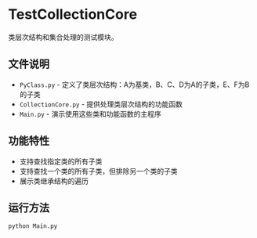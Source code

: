 # TestCollectionCore

类层次结构和集合处理的测试模块。

## 文件说明

- `PyClass.py` - 定义了类层次结构：A为基类，B、C、D为A的子类，E、F为B的子类
- `CollectionCore.py` - 提供处理类层次结构的功能函数
- `Main.py` - 演示使用这些类和功能函数的主程序

## 功能特性

- 支持查找指定类的所有子类
- 支持查找一个类的所有子类，但排除另一个类的子类
- 展示类继承结构的遍历

## 运行方法

```bash
python Main.py
``` 